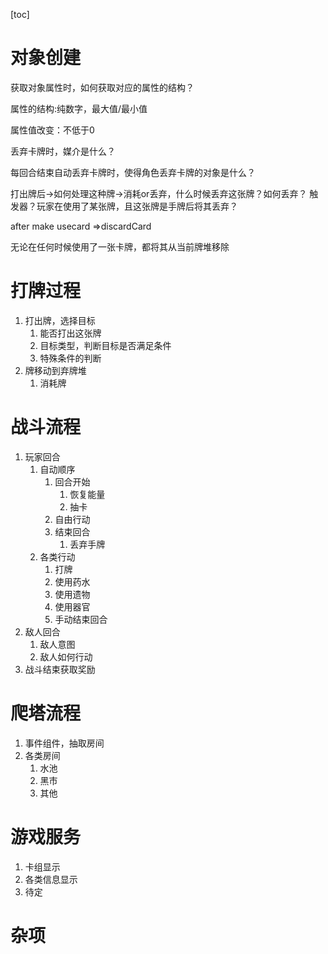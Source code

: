 [toc]



# 对象创建

获取对象属性时，如何获取对应的属性的结构？

属性的结构:纯数字，最大值/最小值

属性值改变：不低于0

丢弃卡牌时，媒介是什么？

每回合结束自动丢弃卡牌时，使得角色丢弃卡牌的对象是什么？

打出牌后→如何处理这种牌→消耗or丢弃，什么时候丢弃这张牌？如何丢弃？
触发器？玩家在使用了某张牌，且这张牌是手牌后将其丢弃？

after make usecard =>discardCard

无论在任何时候使用了一张卡牌，都将其从当前牌堆移除

# 打牌过程

1. 打出牌，选择目标
    1. 能否打出这张牌
    2. 目标类型，判断目标是否满足条件
    3. 特殊条件的判断
2. 牌移动到弃牌堆
    1. 消耗牌

# 战斗流程

1. 玩家回合
    1. 自动顺序
        1. 回合开始
            1. 恢复能量
            2. 抽卡
        2. 自由行动
        3. 结束回合
            1. 丢弃手牌
    2. 各类行动
        1. 打牌
        2. 使用药水
        3. 使用遗物
        4. 使用器官
        5. 手动结束回合
2. 敌人回合
    1. 敌人意图
    2. 敌人如何行动
3. 战斗结束获取奖励

# 爬塔流程

1. 事件组件，抽取房间
2. 各类房间
    1. 水池
    2. 黑市
    3. 其他

# 游戏服务

1. 卡组显示
2. 各类信息显示
3. 待定

# 杂项



